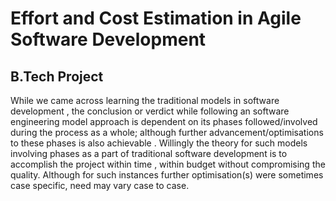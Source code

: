 # Effort and Cost Estimation in Agile Software Development
## B.Tech Project

While we came across learning  the traditional models in software development , the conclusion or verdict while following an software engineering model  approach is dependent on its phases followed/involved during the process as a whole; although further advancement/optimisations to these phases is also achievable .
Willingly the theory for such models involving phases as a part of traditional software development is to accomplish the project within time , within budget without compromising the quality. Although for such instances further optimisation(s) were sometimes case specific, need may vary case to case.  


